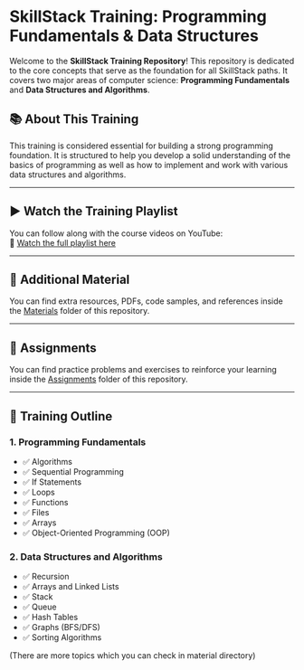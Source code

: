 # SkillStack Training: Programming Fundamentals & Data Structures

Welcome to the **SkillStack Training Repository**! This repository is dedicated to the core concepts that serve as the foundation for all SkillStack paths. It covers two major areas of computer science: **Programming Fundamentals** and **Data Structures and Algorithms**.

## 📚 About This Training

This training is considered essential for building a strong programming foundation. It is structured to help you develop a solid understanding of the basics of programming as well as how to implement and work with various data structures and algorithms.

---

## ▶️ Watch the Training Playlist

You can follow along with the course videos on YouTube:  
🎥 [Watch the full playlist here](<https://youtube.com/playlist?list=PLV-pOnilkSzCaz28zysH6tdsd0hJS9dLG&si=g99c56alv71iVANV>)

---

## 📂 Additional Material

You can find extra resources, PDFs, code samples, and references inside the [Materials](./Materials) folder of this repository.

---

## 📝 Assignments

You can find practice problems and exercises to reinforce your learning inside the [Assignments](./Assignments) folder of this repository.

---

## 🧠 Training Outline 

### 1. Programming Fundamentals

- ✅ Algorithms  
- ✅ Sequential Programming  
- ✅ If Statements  
- ✅ Loops  
- ✅ Functions  
- ✅ Files  
- ✅ Arrays  
- ✅ Object-Oriented Programming (OOP)  

### 2. Data Structures and Algorithms

- ✅ Recursion  
- ✅ Arrays and Linked Lists  
- ✅ Stack  
- ✅ Queue  
- ✅ Hash Tables  
- ✅ Graphs (BFS/DFS)  
- ✅ Sorting Algorithms

(There are more topics which you can check in material directory)
